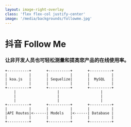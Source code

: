 ```yaml
---
layout: image-right-overlay
class: 'flex flex-col justify-center'
image: '/media/backgrounds/followme.jpg'
---
```


<h1 class="font-300 no-m">抖音 Follow Me</h1>
<h3 class="no-m">让非开发人员也可轻松测量和提高您产品的在线使用率。</h3>

<div class="grid grid-cols-1 gap-2 mt-6">

```    
+----------+       +----------+       +----------+
|          |       |          |       |          |
| koa.js   |       | Sequelize|       |  MySQL   |
|          |       |          |       |          |
+----------+       +----------+       +----------+
    |                   |                   |
    |                   |                   |
    |                   |                   |
+----------+       +----------+       +----------+
|          |       |          |       |          |
|API Routes|<------| Models   |<------| Database |
|          |       |          |       |          |
+----------+       +----------+       +----------+

```

</div>